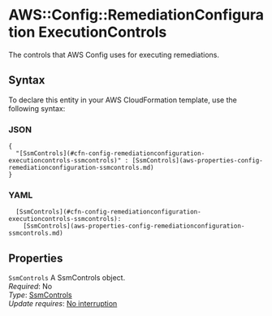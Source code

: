 # AWS::Config::RemediationConfiguration ExecutionControls<a name="aws-properties-config-remediationconfiguration-executioncontrols"></a>

The controls that AWS Config uses for executing remediations\.

## Syntax<a name="aws-properties-config-remediationconfiguration-executioncontrols-syntax"></a>

To declare this entity in your AWS CloudFormation template, use the following syntax:

### JSON<a name="aws-properties-config-remediationconfiguration-executioncontrols-syntax.json"></a>

```
{
  "[SsmControls](#cfn-config-remediationconfiguration-executioncontrols-ssmcontrols)" : [SsmControls](aws-properties-config-remediationconfiguration-ssmcontrols.md)
}
```

### YAML<a name="aws-properties-config-remediationconfiguration-executioncontrols-syntax.yaml"></a>

```
  [SsmControls](#cfn-config-remediationconfiguration-executioncontrols-ssmcontrols): 
    [SsmControls](aws-properties-config-remediationconfiguration-ssmcontrols.md)
```

## Properties<a name="aws-properties-config-remediationconfiguration-executioncontrols-properties"></a>

`SsmControls`  <a name="cfn-config-remediationconfiguration-executioncontrols-ssmcontrols"></a>
A SsmControls object\.  
*Required*: No  
*Type*: [SsmControls](aws-properties-config-remediationconfiguration-ssmcontrols.md)  
*Update requires*: [No interruption](https://docs.aws.amazon.com/AWSCloudFormation/latest/UserGuide/using-cfn-updating-stacks-update-behaviors.html#update-no-interrupt)